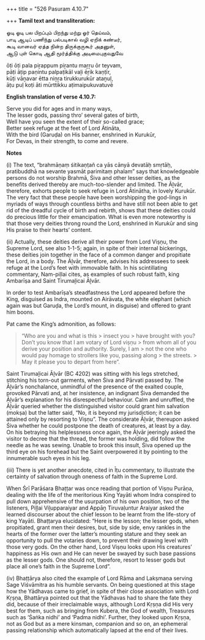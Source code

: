 +++
title = "526 Pasuram 4.10.7"

+++
**Tamil text and transliteration:**

ஓடி ஓடி பல பிறப்பும் பிறந்து மற்று ஓர் தெய்வம்,  
பாடி ஆடிப் பணிந்து பல்படிகால் வழி ஏறிக் கண்டீர்,  
கூடி வானவர் ஏத்த நின்ற திருக்குருகூர் அதனுள்,  
ஆடு புள் கொடி ஆதி மூர்த்திக்கு அடிமைபுகுவதுவே

ōṭi ōṭi pala piṟappum piṟantu maṟṟu ōr teyvam,  
pāṭi āṭip paṇintu palpaṭikāl vaḻi ēṟik kaṇṭīr,  
kūṭi vāṉavar ētta niṉṟa tirukkurukūr ataṉuḷ,  
āṭu puḷ koṭi āti mūrttikku aṭimaipukuvatuvē

**English translation of verse 4.10.7:**

Serve you did for ages and in many ways,  
The lesser gods, passing thro’ several gates of birth,  
Well have you seen the extent of their so-called grace;  
Better seek refuge at the feet of Lord Ātināta,  
With the bird (Garuḍa) on His banner, enshrined in Kurukūr,  
For Devas, in their strength, to come and revere.

**Notes**

\(i\) The text, “brahmāṇaṃ śitikaṇṭañ ca yās cānyā devatāḥ smṛtāḥ, pratibuddhā na sevante yasmāt parimitaṃ phalam” says that knowledgeable persons do not worship Brahmā, Śiva and other lesser deities, as the benefits derived thereby are much-too-slender and limited. The Āḻvār, therefore, exhorts people to seek refuge in Lord Ātinātha, in lovely Kurukūr. The very fact that these people have been worshipping the god-lings in myriads of ways through countless births and have still not been able to get rid of the dreadful cycle of birth and rebirth, shows that these deities could do precious little for their emancipation. What is even more noteworthy is that those very deities throng round the Lord, enshrined in Kurukūr and sing His praise to their hearts’ content.

\(ii\) Actually, these deities derive all their power from Lord Viṣṇu, the Supreme Lord, see also 1-1-5; again, in spite of their internal bickerings, these deities join together in the face of a common danger and propitiate the Lord, in a body. The Āḻvār, therefore, advises his addressees to seek refuge at the Lord’s feet with immovable faith. In his scintillating commentary, Nam-piḷlai cites, as examples of such robust faith, king Ambarīṣa and Saint Tirumaḻicai Āḻvār.

In order to test Ambarīṣa’s steadfastness the Lord appeared before the King, disguised as Indra, mounted on Airāvata, the white elephant (which again was but Garuḍa, the Lord’s mount, in disguise) and offered to grant him boons.

Pat came the King’s admonition, as follows:

> “Who are you and what is this > insect you > have brought with you? Don’t you know that I am votary of Lord viṣṇu > from whom all of you derive your position and authority. Surely, I am > not the one who would pay homage to strollers like you, passing along > the streets. > May it please you to depart from here”.

Saint Tirumaḻicai Āḻvār (BC 4202) was sitting with his legs stretched, stitching his torn-out garments, when Śiva and Pārvati passed by. The Āḻvār’s nonchalance, unmindful of the presence of the exalted couple, provoked Pārvati and, at her insistence, an indignant Śiva demanded the Āḻvār’s explanation for his disrespectful behaviour. Calm and unruffled, the Āḻvār queried whether the distinguished visitor could grant him salvation (mokṣa) but the latter said, “No, it is beyond my jurisdiction; it can be attained only by resorting to Viṣṇu”. The considerate Āḻvār, thereupon asked Śiva whether he could postpone the death of creatures, at least by a day. On his betraying his helplessness once again, the Āḻvār jeeringly asked the visitor to decree that the thread, the former was holding, did follow the needle as he was sewing. Unable to brook this insult, Śiva opened up the third eye on his forehead but the Saint overpowered it by pointing to the innumerable such eyes in his leg.

\(iii\) There is yet another anecdote, cited in Īṭu commentary, to illustrate the certainty of salvation through oneness of faith in the Supreme Lord.

When Śrī Parāśara Bhaṭṭar was once reading that portion of Viṣṇu Purāṇa, dealing with the life of the meritorious King Yayāti whom Indra conspired to pull down apprehensive of the usurpation of his own position, two of the listeners, Piḻḷai Viḻupparaiyar and Appāṉ Tiruvaḷuntur Araiyar asked the learned discourser about the chief lesson to be learnt from the life-story of king Yayāti. Bhaṭṭarya elucidated: “Here is the lesson; the lesser gods, when propitiated, grant men their desires, but, side by side, envy rankles in the hearts of the former over the latter’s mounting stature and they seek an opportunity to pull the votaries down, to prevent their drawing level with those very gods. On the other hand, Lord Viṣṇu looks upon His creatures’ happiness as His own and He can never be swayed by such base passions as the lesser gods. One should not, therefore, resort to lesser gods but place all one’s faith in the Supreme Lord”.

\(iv\) Bhaṭṭārya also cited the example of Lord Rāma and Lakṣmaṇa serving Sage Viśvāmitra as his humble servants. On being questioned at this stage how the Yādhavas came to grief, in spite of their close association with Lord Kṛṣṇa, Bhattārya pointed out that the Yādhavas had to share the fate they did, because of their irreclaimable ways, although Lord Kṛṣṇa did His very best for them, such as bringing from Kubera, the God of wealth, Treasures such as ‘Śaṅka nidhi’ and ‘Padma nidhi’. Further, they looked upon Kṛṣṇa, not as God but as a mere kinsman, companion and so on, an ephemeral passing relationship which automatically lapsed at the end of their lives.



